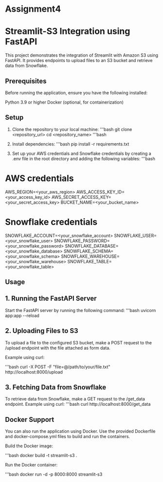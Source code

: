 # Assignment4
# Streamlit-S3 Integration using FastAPI
This project demonstrates the integration of Streamlit with Amazon S3 using FastAPI. It provides endpoints to upload files to an S3 bucket and retrieve data from Snowflake.

## Prerequisites
Before running the application, ensure you have the following installed:

Python 3.9 or higher
Docker (optional, for containerization)

## Setup
1. Clone the repository to your local machine:
'''bash
git clone <repository_url>
cd <repository_name>
'''bash
2. Install dependencies:
'''bash
pip install -r requirements.txt

3. Set up your AWS credentials and Snowflake credentials by creating a .env file in the root directory and adding the following variables:
'''bash
# AWS credentials
AWS_REGION=<your_aws_region>
AWS_ACCESS_KEY_ID=<your_access_key_id>
AWS_SECRET_ACCESS_KEY=<your_secret_access_key>
BUCKET_NAME=<your_bucket_name>

# Snowflake credentials
SNOWFLAKE_ACCOUNT=<your_snowflake_account>
SNOWFLAKE_USER=<your_snowflake_user>
SNOWFLAKE_PASSWORD=<your_snowflake_password>
SNOWFLAKE_DATABASE=<your_snowflake_database>
SNOWFLAKE_SCHEMA=<your_snowflake_schema>
SNOWFLAKE_WAREHOUSE=<your_snowflake_warehouse>
SNOWFLAKE_TABLE=<your_snowflake_table>


## Usage
## 1. Running the FastAPI Server
Start the FastAPI server by running the following command:
'''bash
uvicorn app:app --reload

## 2. Uploading Files to S3
To upload a file to the configured S3 bucket, make a POST request to the /upload endpoint with the file attached as form data.

Example using curl:

'''bash
curl -X POST -F "file=@/path/to/your/file.txt" http://localhost:8000/upload

## 3. Fetching Data from Snowflake
To retrieve data from Snowflake, make a GET request to the /get_data endpoint.
Example using curl:
'''bash
curl http://localhost:8000/get_data

## Docker Support
You can also run the application using Docker. Use the provided Dockerfile and docker-compose.yml files to build and run the containers.

Build the Docker image:

'''bash
docker build -t streamlit-s3 .

Run the Docker container:

'''bash
docker run -d -p 8000:8000 streamlit-s3


